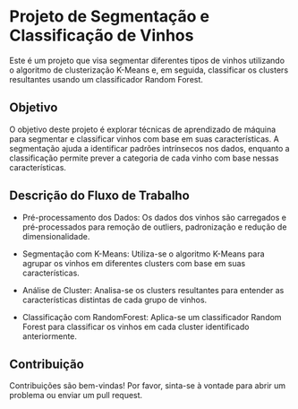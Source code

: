 # Projeto de Segmentação e Classificação de Vinhos
Este é um projeto que visa segmentar diferentes tipos de vinhos utilizando o algoritmo de clusterização K-Means e, em seguida, classificar os clusters resultantes usando um classificador Random Forest.

## Objetivo
O objetivo deste projeto é explorar técnicas de aprendizado de máquina para segmentar e classificar vinhos com base em suas características. A segmentação ajuda a identificar padrões intrínsecos nos dados, enquanto a classificação permite prever a categoria de cada vinho com base nessas características.

## Descrição do Fluxo de Trabalho
- Pré-processamento dos Dados: Os dados dos vinhos são carregados e pré-processados para remoção de outliers, padronização e redução de dimensionalidade.

- Segmentação com K-Means: Utiliza-se o algoritmo K-Means para agrupar os vinhos em diferentes clusters com base em suas características.

- Análise de Cluster: Analisa-se os clusters resultantes para entender as características distintas de cada grupo de vinhos.

- Classificação com RandomForest: Aplica-se um classificador Random Forest para classificar os vinhos em cada cluster identificado anteriormente.

## Contribuição
Contribuições são bem-vindas! Por favor, sinta-se à vontade para abrir um problema ou enviar um pull request.
